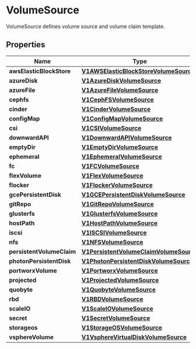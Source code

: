 

# VolumeSource

VolumeSource defines volume source and volume claim template.
## Properties

Name | Type | Description | Notes
------------ | ------------- | ------------- | -------------
**awsElasticBlockStore** | [**V1AWSElasticBlockStoreVolumeSource**](V1AWSElasticBlockStoreVolumeSource.md) |  |  [optional]
**azureDisk** | [**V1AzureDiskVolumeSource**](V1AzureDiskVolumeSource.md) |  |  [optional]
**azureFile** | [**V1AzureFileVolumeSource**](V1AzureFileVolumeSource.md) |  |  [optional]
**cephfs** | [**V1CephFSVolumeSource**](V1CephFSVolumeSource.md) |  |  [optional]
**cinder** | [**V1CinderVolumeSource**](V1CinderVolumeSource.md) |  |  [optional]
**configMap** | [**V1ConfigMapVolumeSource**](V1ConfigMapVolumeSource.md) |  |  [optional]
**csi** | [**V1CSIVolumeSource**](V1CSIVolumeSource.md) |  |  [optional]
**downwardAPI** | [**V1DownwardAPIVolumeSource**](V1DownwardAPIVolumeSource.md) |  |  [optional]
**emptyDir** | [**V1EmptyDirVolumeSource**](V1EmptyDirVolumeSource.md) |  |  [optional]
**ephemeral** | [**V1EphemeralVolumeSource**](V1EphemeralVolumeSource.md) |  |  [optional]
**fc** | [**V1FCVolumeSource**](V1FCVolumeSource.md) |  |  [optional]
**flexVolume** | [**V1FlexVolumeSource**](V1FlexVolumeSource.md) |  |  [optional]
**flocker** | [**V1FlockerVolumeSource**](V1FlockerVolumeSource.md) |  |  [optional]
**gcePersistentDisk** | [**V1GCEPersistentDiskVolumeSource**](V1GCEPersistentDiskVolumeSource.md) |  |  [optional]
**gitRepo** | [**V1GitRepoVolumeSource**](V1GitRepoVolumeSource.md) |  |  [optional]
**glusterfs** | [**V1GlusterfsVolumeSource**](V1GlusterfsVolumeSource.md) |  |  [optional]
**hostPath** | [**V1HostPathVolumeSource**](V1HostPathVolumeSource.md) |  |  [optional]
**iscsi** | [**V1ISCSIVolumeSource**](V1ISCSIVolumeSource.md) |  |  [optional]
**nfs** | [**V1NFSVolumeSource**](V1NFSVolumeSource.md) |  |  [optional]
**persistentVolumeClaim** | [**V1PersistentVolumeClaimVolumeSource**](V1PersistentVolumeClaimVolumeSource.md) |  |  [optional]
**photonPersistentDisk** | [**V1PhotonPersistentDiskVolumeSource**](V1PhotonPersistentDiskVolumeSource.md) |  |  [optional]
**portworxVolume** | [**V1PortworxVolumeSource**](V1PortworxVolumeSource.md) |  |  [optional]
**projected** | [**V1ProjectedVolumeSource**](V1ProjectedVolumeSource.md) |  |  [optional]
**quobyte** | [**V1QuobyteVolumeSource**](V1QuobyteVolumeSource.md) |  |  [optional]
**rbd** | [**V1RBDVolumeSource**](V1RBDVolumeSource.md) |  |  [optional]
**scaleIO** | [**V1ScaleIOVolumeSource**](V1ScaleIOVolumeSource.md) |  |  [optional]
**secret** | [**V1SecretVolumeSource**](V1SecretVolumeSource.md) |  |  [optional]
**storageos** | [**V1StorageOSVolumeSource**](V1StorageOSVolumeSource.md) |  |  [optional]
**vsphereVolume** | [**V1VsphereVirtualDiskVolumeSource**](V1VsphereVirtualDiskVolumeSource.md) |  |  [optional]



